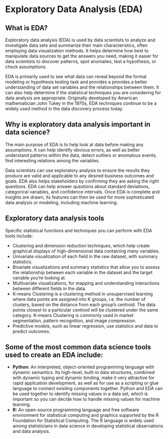 # Exploratory Data Analysis (EDA)
## What is EDA?
Exploratory data analysis (EDA) is used by data scientists to analyze and investigate data sets and summarize their main characteristics, often employing data visualization methods. It helps determine how best to manipulate data sources to get the answers you need, making it easier for data scientists to discover patterns, spot anomalies, test a hypothesis, or check assumptions.

EDA is primarily used to see what data can reveal beyond the formal modeling or hypothesis testing task and provides a provides a better understanding of data set variables and the relationships between them. It can also help determine if the statistical techniques you are considering for data analysis are appropriate. Originally developed by American mathematician John Tukey in the 1970s, EDA techniques continue to be a widely used method in the data discovery process today.
<br />
## Why is exploratory data analysis important in data science?
The main purpose of EDA is to help look at data before making any assumptions. It can help identify obvious errors, as well as better understand patterns within the data, detect outliers or anomalous events, find interesting relations among the variables.

Data scientists can use exploratory analysis to ensure the results they produce are valid and applicable to any desired business outcomes and goals. EDA also helps stakeholders by confirming they are asking the right questions. EDA can help answer questions about standard deviations, categorical variables, and confidence intervals. Once EDA is complete and insights are drawn, its features can then be used for more sophisticated data analysis or modeling, including machine learning.
<br />
## Exploratory data analysis tools
Specific statistical functions and techniques you can perform with EDA tools include:

- Clustering and dimension reduction techniques, which help create graphical displays of high-dimensional data containing many variables.<br />
- Univariate visualization of each field in the raw dataset, with summary statistics.<br />
- Bivariate visualizations and summary statistics that allow you to assess the relationship between each variable in the dataset and the target variable you’re looking at.<br />
- Multivariate visualizations, for mapping and understanding interactions between different fields in the data.<br />
- K-means Clustering is a clustering method in unsupervised learning where data points are assigned into K groups, i.e. the number of clusters, based on the distance from each group’s centroid. The data points closest to a particular centroid will be clustered under the same category. K-means Clustering is commonly used in market segmentation, pattern recognition, and image compression.<br />
- Predictive models, such as linear regression, use statistics and data to predict outcomes.<br />

## Some of the most common data science tools used to create an EDA include:

- **Python:** An interpreted, object-oriented programming language with dynamic semantics. Its high-level, built-in data structures, combined with dynamic typing and dynamic binding, make it very attractive for rapid application development, as well as for use as a scripting or glue language to connect existing components together. Python and EDA can be used together to identify missing values in a data set, which is important so you can decide how to handle missing values for machine learning.
- **R:** An open-source programming language and free software environment for statistical computing and graphics supported by the R Foundation for Statistical Computing. The R language is widely used among statisticians in data science in developing statistical observations and data analysis.
